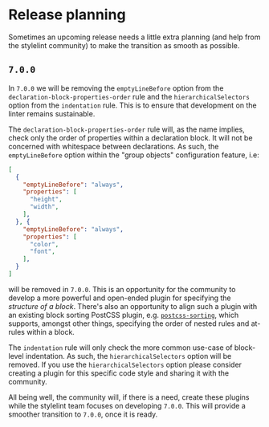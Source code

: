 # Release planning

Sometimes an upcoming release needs a little extra planning (and help from the stylelint community) to make the transition as smooth as possible.

## `7.0.0`

In `7.0.0` we will be removing the `emptyLineBefore` option from the `declaration-block-properties-order` rule and the `hierarchicalSelectors` option from the `indentation` rule. This is to ensure that development on the linter remains sustainable.

The `declaration-block-properties-order` rule will, as the name implies, check only the order of properties within a declaration block. It will not be concerned with whitespace between declarations. As such, the `emptyLineBefore` option within the "group objects" configuration feature, i.e:

```json
[
  {
    "emptyLineBefore": "always",
    "properties": [
      "height",
      "width",
    ],
  }, {
    "emptyLineBefore": "always",
    "properties": [
      "color",
      "font",
    ],
  }
]
```

will be removed in `7.0.0`. This is an opportunity for the community to develop a more powerful and open-ended plugin for specifying the *structure of a block*. There's also an opportunity to align such a plugin with an existing block sorting PostCSS plugin, e.g. [`postcss-sorting`](https://github.com/hudochenkov/postcss-sorting), which supports, amongst other things, specifying the order of nested rules and at-rules within a block.

The `indentation` rule will only check the more common use-case of block-level indentation. As such, the `hierarchicalSelectors` option will be removed. If you use the `hierarchicalSelectors` option please consider creating a plugin for this specific code style and sharing it with the community.

All being well, the community will, if there is a need, create these plugins while the stylelint team focuses on developing `7.0.0`. This will provide a smoother transition to `7.0.0`, once it is ready.
